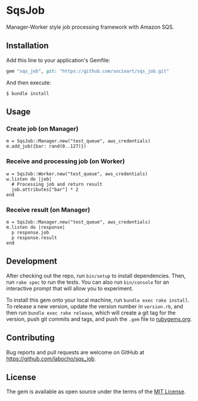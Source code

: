 # SqsJob

Manager-Worker style job processing framework with Amazon SQS.

## Installation

Add this line to your application's Gemfile:

```ruby
gem "sqs_job", git: "https://github.com/socioart/sqs_job.git"
```

And then execute:

    $ bundle install


## Usage

### Create job (on Manager)

    m = SqsJob::Manager.new("test_queue", aws_credentials)
    m.add_job({bar: rand(0..127)})

### Receive and processing job (on Worker)

    w = SqsJob::Worker.new("test_queue", aws_credentials)
    w.listen do |job|
      # Processing job and return result
      job.attributes["bar"] * 2
    end

### Receive result (on Manager)

    m = SqsJob::Manager.new("test_queue", aws_credentials)
    m.listen do |response|
      p response.job
      p response.result
    end

## Development

After checking out the repo, run `bin/setup` to install dependencies. Then, run `rake spec` to run the tests. You can also run `bin/console` for an interactive prompt that will allow you to experiment.

To install this gem onto your local machine, run `bundle exec rake install`. To release a new version, update the version number in `version.rb`, and then run `bundle exec rake release`, which will create a git tag for the version, push git commits and tags, and push the `.gem` file to [rubygems.org](https://rubygems.org).

## Contributing

Bug reports and pull requests are welcome on GitHub at https://github.com/labocho/sqs_job.


## License

The gem is available as open source under the terms of the [MIT License](https://opensource.org/licenses/MIT).
